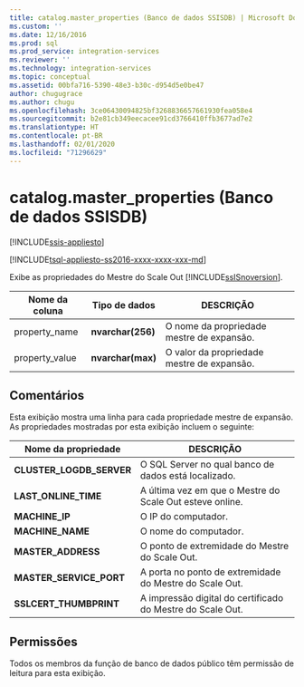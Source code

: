 ```yaml
---
title: catalog.master_properties (Banco de dados SSISDB) | Microsoft Docs
ms.custom: ''
ms.date: 12/16/2016
ms.prod: sql
ms.prod_service: integration-services
ms.reviewer: ''
ms.technology: integration-services
ms.topic: conceptual
ms.assetid: 00bfa716-5390-48e3-b30c-d954d5e0be47
author: chugugrace
ms.author: chugu
ms.openlocfilehash: 3ce06430094825bf3268836657661930fea058e4
ms.sourcegitcommit: b2e81cb349eecacee91cd3766410ffb3677ad7e2
ms.translationtype: HT
ms.contentlocale: pt-BR
ms.lasthandoff: 02/01/2020
ms.locfileid: "71296629"
---
```

# <a name="catalogmaster_properties-ssisdb-database"></a>catalog.master_properties (Banco de dados SSISDB)

[!INCLUDE[ssis-appliesto](../../includes/ssis-appliesto-ssvrpluslinux-asdb-asdw-xxx.md)]


[!INCLUDE[tsql-appliesto-ss2016-xxxx-xxxx-xxx-md](../../includes/tsql-appliesto-ss2016-xxxx-xxxx-xxx-md.md)]

Exibe as propriedades do Mestre do Scale Out [!INCLUDE[ssISnoversion](../../includes/ssisnoversion-md.md)].

|Nome da coluna|Tipo de dados|DESCRIÇÃO|  
|-----------------|---------------|-----------------|  
|property_name|**nvarchar(256)**|O nome da propriedade mestre de expansão.|  
|property_value|**nvarchar(max)**|O valor da propriedade mestre de expansão.|

## <a name="remarks"></a>Comentários
Esta exibição mostra uma linha para cada propriedade mestre de expansão. As propriedades mostradas por esta exibição incluem o seguinte:

|Nome da propriedade|DESCRIÇÃO|  
|-------------------|-----------------| 
|**CLUSTER_LOGDB_SERVER**|O SQL Server no qual banco de dados está localizado.|
|**LAST_ONLINE_TIME**|A última vez em que o Mestre do Scale Out esteve online.|
|**MACHINE_IP**|O IP do computador.|
|**MACHINE_NAME**|O nome do computador.|
|**MASTER_ADDRESS**|O ponto de extremidade do Mestre do Scale Out.|
|**MASTER_SERVICE_PORT**|A porta no ponto de extremidade do Mestre do Scale Out.|
|**SSLCERT_THUMBPRINT**|A impressão digital do certificado do Mestre do Scale Out.|

## <a name="permissions"></a>Permissões
Todos os membros da função de banco de dados público têm permissão de leitura para esta exibição. 
